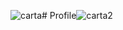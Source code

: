 ![carta](https://github.com/FedexCode/Profile/assets/76134167/f86b01c3-bab4-450f-9076-60d23e87d83c)# Profile![carta2](https://github.com/FedexCode/Profile/assets/76134167/b42f2da0-474f-4b6a-ad58-65b1fd9e0ccf)
